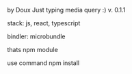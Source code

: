 by Doux
Just typing media query :)
v. 0.1.1

stack:
    js,
    react,
    typescript

bindler:
    microbundle

thats npm module

use command npm install
